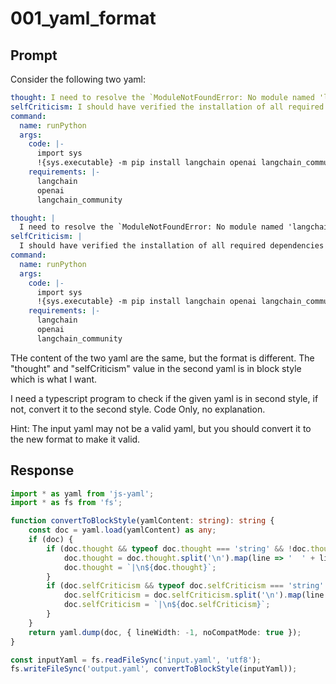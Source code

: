 # 001_yaml_format

## Prompt

Consider the following two yaml:

```yaml
thought: I need to resolve the `ModuleNotFoundError: No module named 'langchain_community'` error by ensuring that all necessary dependencies are correctly installed.
selfCriticism: I should have verified the installation of all required dependencies before running the code.
command:
  name: runPython
  args:
    code: |-
      import sys
      !{sys.executable} -m pip install langchain openai langchain_community
    requirements: |-
      langchain
      openai
      langchain_community
```

```yaml
thought: |
  I need to resolve the `ModuleNotFoundError: No module named 'langchain_community'` error by ensuring that all necessary dependencies are correctly installed.
selfCriticism: |
  I should have verified the installation of all required dependencies before running the code.
command:
  name: runPython
  args:
    code: |-
      import sys
      !{sys.executable} -m pip install langchain openai langchain_community
    requirements: |-
      langchain
      openai
      langchain_community
```

THe content of the two yaml are the same, but the format is different. The "thought" and "selfCriticism" value in the second yaml is in block style which is what I want. 

I need a typescript program to check if the given yaml is in second style, if not, convert it to the second style. Code Only, no explanation.

Hint: The input yaml may not be a valid yaml, but you should convert it to the new format to make it valid.

## Response

```typescript
import * as yaml from 'js-yaml';
import * as fs from 'fs';

function convertToBlockStyle(yamlContent: string): string {
    const doc = yaml.load(yamlContent) as any;
    if (doc) {
        if (doc.thought && typeof doc.thought === 'string' && !doc.thought.startsWith('|')) {
            doc.thought = doc.thought.split('\n').map(line => '  ' + line.trim()).join('\n');
            doc.thought = `|\n${doc.thought}`;
        }
        if (doc.selfCriticism && typeof doc.selfCriticism === 'string' && !doc.selfCriticism.startsWith('|')) {
            doc.selfCriticism = doc.selfCriticism.split('\n').map(line => '  ' + line.trim()).join('\n');
            doc.selfCriticism = `|\n${doc.selfCriticism}`;
        }
    }
    return yaml.dump(doc, { lineWidth: -1, noCompatMode: true });
}

const inputYaml = fs.readFileSync('input.yaml', 'utf8');
fs.writeFileSync('output.yaml', convertToBlockStyle(inputYaml));
```

